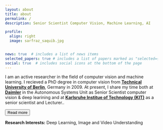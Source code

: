 ```yaml
---
layout: about
title: about
permalink: /
description: Senior Scientist Computer Vision, Machine Learning, AI

profile:
  align: right
  image: sarfraz_saquib.jpg
  

news: true  # includes a list of news items
selected_papers: true # includes a list of papers marked as "selected={true}"
social: true  # includes social icons at the bottom of the page
---
```

<style>
#more {display: none;}
</style>

<p>I am an active researcher in the field of computer vision and machine learning. I recieved a PhD degree in computer vision from  <a href="https://www.tu.berlin/en/" target="_blank"><b>Technical University of Berlin</b></a>, Germany in 2009. At present, I share my time both at <a href="https://www.daimler-tss.com/en/" target="_blank"><b>Daimler</b></a> in the Autonomous Systems Unit as Senior Scientist computer vision & deep learining and at <a href="https://cvhci.anthropomatik.kit.edu/" target="_blank"><b>Karlsruhe Institue of Technology (KIT)</b></a> as a senior scientist and Lecturer.<span id="dots">.</span><span id="more"> At Daimler, my responsibilities include setting/innovate the strategic computer vision related projects for ADAS and smart factory. At the CV-HCI lab KIT, I am the team lead for the work in the direction of perception of people for HCI & surveillance related applications and also member of several related funded projects. Before moving to KIT I served as an assistant professor (From 2009 till 2012) at the Electrical Engineering department of <a href="https://lahore.comsats.edu.pk/About_CIIT.aspx" target="_blank"><b>COMSATS Institute of Technology</b></a> in Lahore, Pakistan. There I founded and directed the Computer Vision Research Group.</span></p>
<button onclick="myFunction()" id="myBtn">Read more</button>

<b>Research Interests:</b> Deep Learning, Image and Video Understanding

<script>
function myFunction() {
  var dots = document.getElementById("dots");
  var moreText = document.getElementById("more");
  var btnText = document.getElementById("myBtn");
    
  if (dots.style.display === "none") {
    dots.style.display = "inline";
    btnText.innerHTML = "Read more"; 
    moreText.style.display = "none";
  } else {
    dots.style.display = "none";
    btnText.innerHTML = "Read less"; 
    moreText.style.display = "inline";
  }
}
</script>

